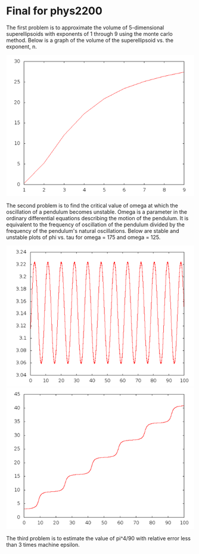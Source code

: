 # Final for phys2200

The first problem is to approximate the volume of 5-dimensional superellipsoids with exponents of 1 through 9 
using the monte carlo method. 
Below is a graph of the volume of the superellipsoid vs. the exponent, n.

![volume vs. n](problem1.png)

The second problem is to find the critical value of omega at which the oscillation of a pendulum becomes unstable.
Omega is a parameter in the ordinary differential equations describing the motion of the pendulum. It is equivalent to 
the frequency of oscillation of the pendulum divided by the frequency of the pendulum's natural oscillations.
Below are stable and unstable plots of phi vs. tau for omega = 175 and omega = 125.

![stable: phi vs. tau](problem2-stable.png)
![unstable: phi vs. tau](problem2-unstable.png)

The third problem is to estimate the value of pi^4/90 with relative error less than 3 times machine epsilon.
